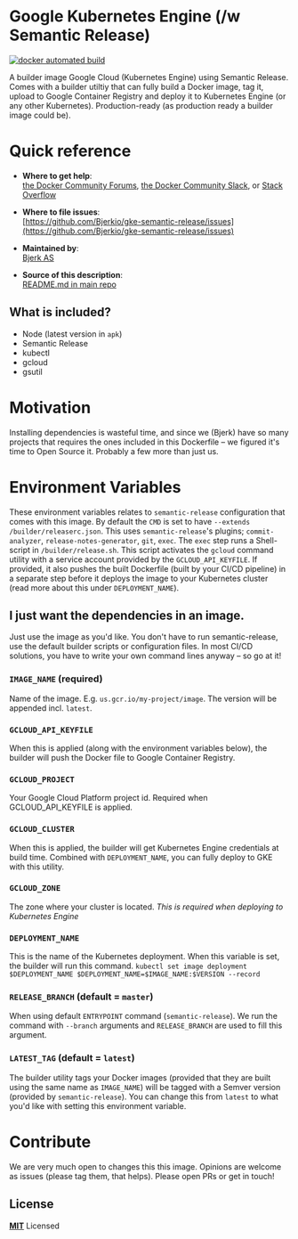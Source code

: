 # Google Kubernetes Engine (/w Semantic Release)

[![docker automated build](https://img.shields.io/docker/automated/bjerk/gke-semantic-release.svg)](https://hub.docker.com/bjerk/gke-semantic-release)

A builder image Google Cloud (Kubernetes Engine) using Semantic Release. Comes with a builder utiltiy that can fully build a Docker image, tag it, upload to Google Container Registry and deploy it to Kubernetes Engine (or any other Kubernetes). Production-ready (as production ready a builder image could be).

# Quick reference

-	**Where to get help**:  
	[the Docker Community Forums](https://forums.docker.com/), [the Docker Community Slack](https://blog.docker.com/2016/11/introducing-docker-community-directory-docker-community-slack/), or [Stack Overflow](https://stackoverflow.com/search?tab=newest&q=docker)

-	**Where to file issues**:  
	[https://github.com/Bjerkio/gke-semantic-release/issues](https://github.com/Bjerkio/gke-semantic-release/issues)

-	**Maintained by**:  
	[Bjerk AS](https://github.com/Bjerkio)

-	**Source of this description**:  
	[README.md in main repo](https://github.com/Bjerkio/gke-semantic-release)

## What is included?

 - Node (latest version in `apk`)
 - Semantic Release
 - kubectl
 - gcloud
 - gsutil

# Motivation

Installing dependencies is wasteful time, and since we (Bjerk) have so many projects that requires the ones included in this Dockerfile – we figured it's time to Open Source it. Probably a few more than just us.

# Environment Variables
These environment variables relates to `semantic-release` configuration that comes with this image. By default the `CMD` is set to have `--extends /builder/releaserc.json`. This uses `semantic-release`'s plugins; `commit-analyzer`, `release-notes-generator`, `git`, `exec`.
The `exec` step runs a Shell-script in `/builder/release.sh`. This script activates the `gcloud` command utility with a service account provided by the `GCLOUD_API_KEYFILE`. If provided, it also pushes the built Dockerfile (built by your CI/CD pipeline) in a separate step before it deploys the image to your Kubernetes cluster (read more about this under `DEPLOYMENT_NAME`).

## I just want the dependencies in an image.
Just use the image as you'd like. You don't have to run semantic-release, use the default builder scripts or configuration files. In most CI/CD solutions, you have to write your own command lines anyway – so go at it!

### `IMAGE_NAME` (required)
Name of the image. E.g. `us.gcr.io/my-project/image`. The version will be appended incl. `latest`.

### `GCLOUD_API_KEYFILE`
When this is applied (along with the environment variables below), the builder will push the Docker file to Google Container Registry.

### `GCLOUD_PROJECT`
Your Google Cloud Platform project id. Required when GCLOUD_API_KEYFILE is applied.

### `GCLOUD_CLUSTER`
When this is applied, the builder will get Kubernetes Engine credentials at build time.
Combined with `DEPLOYMENT_NAME`, you can fully deploy to GKE with this utility.

### `GCLOUD_ZONE`
The zone where your cluster is located. *This is required when deploying to Kubernetes Engine* 

### `DEPLOYMENT_NAME`
This is the name of the Kubernetes deployment. When this variable is set, the builder will
run this command.
`kubectl set image deployment $DEPLOYMENT_NAME $DEPLOYMENT_NAME=$IMAGE_NAME:$VERSION --record`

### `RELEASE_BRANCH` (default = `master`)
When using default `ENTRYPOINT` command (`semantic-release`). We run the command with `--branch` arguments and `RELEASE_BRANCH` are used to fill this argument.

### `LATEST_TAG` (default = `latest`)
The builder utility tags your Docker images (provided that they are built using the same name
as `IMAGE_NAME`) will be tagged with a Semver version (provided by `semantic-release`). You
can change this from `latest` to what you'd like with setting this environment variable.

# Contribute

We are very much open to changes this this image. Opinions are welcome as issues (please tag them, that helps). Please open PRs or get in touch!

## License

**[MIT](LICENSE)** Licensed